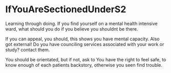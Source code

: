 # IfYouAreSectionedUnderS2
Learning through doing. If you find yourself on a mental health intensive ward, what should you do if you believe you shouldnt be there. 

If you can appeal, you should, this shows you have mental capacity. Also got external! Do you have counciling services associated with your work or study? contact them. 

You should be orientated, but if not, ask to
You have the right to feel safe, to know enough of each patients backstory, otherwise you seen find trouble.
